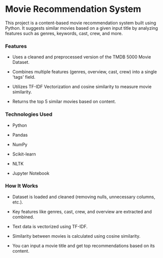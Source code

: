 # Movie Recommendation System
This project is a content-based movie recommendation system built using Python. It suggests similar movies based on a given input title by analyzing features such as genres, keywords, cast, crew, and more.

### Features
* Uses a cleaned and preprocessed version of the TMDB 5000 Movie Dataset.

* Combines multiple features (genres, overview, cast, crew) into a single 'tags' field.

* Utilizes TF-IDF Vectorization and cosine similarity to measure movie similarity.

* Returns the top 5 similar movies based on content.

### Technologies Used
* Python

* Pandas

* NumPy

* Scikit-learn

* NLTK

* Jupyter Notebook

### How It Works
* Dataset is loaded and cleaned (removing nulls, unnecessary columns, etc.).

* Key features like genres, cast, crew, and overview are extracted and combined.

* Text data is vectorized using TF-IDF.

* Similarity between movies is calculated using cosine similarity.

* You can input a movie title and get top recommendations based on its content.
